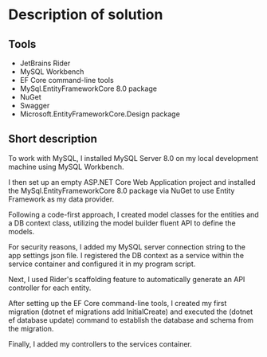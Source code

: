 ﻿# Description of solution

## Tools
- JetBrains Rider
- MySQL Workbench
- EF Core command-line tools
- MySql.EntityFrameworkCore 8.0 package
- NuGet
- Swagger
- Microsoft.EntityFrameworkCore.Design package

## Short description
To work with MySQL, I installed MySQL Server 8.0 on my local development machine using MySQL Workbench. 

I then set up an empty ASP.NET Core Web Application project and installed the MySql.EntityFrameworkCore 8.0 package via 
NuGet to use Entity Framework as my data provider.

Following a code-first approach, I created model classes for the entities and a DB context class, utilizing the model 
builder fluent API to define the models.

For security reasons, I added my MySQL server connection string to the app settings json file. I registered the DB 
context as a service within the service container and configured it in my program script.

Next, I used Rider's scaffolding feature to automatically generate an API controller for each entity.

After setting up the EF Core command-line tools, I created my first migration (dotnet ef migrations add InitialCreate) 
and executed the (dotnet ef database update) command to establish the database and schema from the migration.

Finally, I added my controllers to the services container.